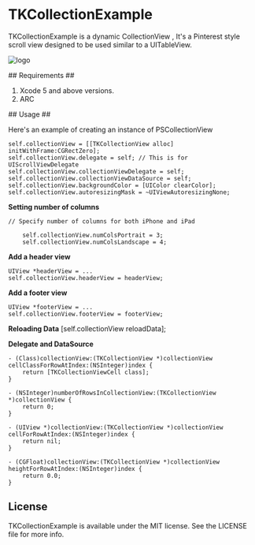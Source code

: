 TKCollectionExample
===================

TKCollectionExample is a dynamic CollectionView , It's a Pinterest style scroll view designed to be used similar to a UITableView.


![logo](http://i.imgur.com/USVfsku.png)

## Requirements ##

1) Xcode 5 and above versions.
2) ARC


## Usage ##

Here's an example of creating an instance of PSCollectionView

    self.collectionView = [[TKCollectionView alloc] initWithFrame:CGRectZero];
    self.collectionView.delegate = self; // This is for UIScrollViewDelegate
    self.collectionView.collectionViewDelegate = self;
    self.collectionView.collectionViewDataSource = self;
    self.collectionView.backgroundColor = [UIColor clearColor];
    self.collectionView.autoresizingMask = ~UIViewAutoresizingNone;

**Setting number of columns**

    // Specify number of columns for both iPhone and iPad
    
        self.collectionView.numColsPortrait = 3;
        self.collectionView.numColsLandscape = 4;
   

**Add a header view**

    UIView *headerView = ...
    self.collectionView.headerView = headerView;

**Add a footer view**

    UIView *footerView = ...
    self.collectionView.footerView = footerView;
    
**Reloading Data**
    [self.collectionView reloadData];

**Delegate and DataSource**

    - (Class)collectionView:(TKCollectionView *)collectionView cellClassForRowAtIndex:(NSInteger)index {
        return [TKCollectionViewCell class];
    }

    - (NSInteger)numberOfRowsInCollectionView:(TKCollectionView *)collectionView {
        return 0;
    }

    - (UIView *)collectionView:(TKCollectionView *)collectionView cellForRowAtIndex:(NSInteger)index {
        return nil;
    }

    - (CGFloat)collectionView:(TKCollectionView *)collectionView heightForRowAtIndex:(NSInteger)index {
        return 0.0;
    }

License
---
TKCollectionExample is available under the MIT license. See the LICENSE file for more info.
